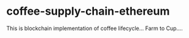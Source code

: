# coffee-supply-chain-ethereum
This is blockchain implementation of coffee lifecycle... Farm to Cup....
